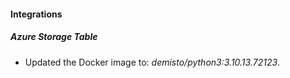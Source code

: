 #### Integrations
##### Azure Storage Table
- Updated the Docker image to: *demisto/python3:3.10.13.72123*.
